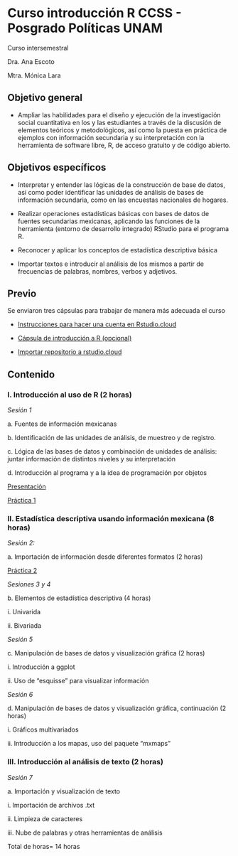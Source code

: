 # Curso introducción R CCSS - Posgrado Políticas UNAM
 Curso intersemestral
 
Dra. Ana Escoto

Mtra. Mónica Lara

## Objetivo general
*	Ampliar las habilidades para el diseño y ejecución de la investigación social cuantitativa en los y las estudiantes a través de la discusión de elementos teóricos y metodológicos, así como la puesta en práctica de ejemplos con información secundaria y su interpretación con la herramienta de software libre, R, de acceso gratuito y de código abierto.  

## Objetivos específicos
*	Interpretar y entender las lógicas de la construcción de base de datos, así como poder identificar las unidades de análisis de bases de información secundaria, como en las encuestas nacionales de hogares.

*	Realizar operaciones estadísticas básicas con bases de datos de fuentes secundarias mexicanas, aplicando las funciones de la herramienta (entorno de desarrollo integrado) RStudio para el programa R. 

*	Reconocer y aplicar los conceptos de estadística descriptiva básica 

*	Importar textos e introducir al análisis de los mismos a partir de frecuencias de palabras, nombres, verbos y adjetivos.

## Previo

Se enviaron tres cápsulas para trabajar de manera más adecuada el curso

* [Instrucciones para hacer una cuenta en Rstudio.cloud](https://www.youtube.com/watch?v=Jcw146tEa5w)

* [Cápsula de introducción a R (opcional)](https://www.youtube.com/watch?v=HR2MXwrzt00)

* [Importar repositorio a rstudio.cloud](https://www.youtube.com/watch?v=enYCTyXfgh0&feature=youtu.be)

## Contenido

### I.	Introducción al uso de R (2 horas)

*Sesión 1*

a. Fuentes de información mexicanas

b. Identificación de las unidades de análisis, de muestreo y de registro.

c. Lógica de las bases de datos y combinación de unidades de análisis: juntar información de distintos niveles y su interpretación

d. Introducción al programa y a la idea de programación por objetos

[Presentación](https://github.com/aniuxa/CursoR-posgrado-pol/blob/master/presentaciones/d1.pdf) 

[Práctica 1](P1.md) 


### II.	Estadística descriptiva usando información mexicana (8 horas)

*Sesión 2:*

a. Importación de información desde diferentes formatos (2 horas)

[Práctica 2](P2.md) 


*Sesiones 3 y 4*

b.	Elementos de estadística descriptiva (4 horas)

i.	Univarida

ii.	Bivariada

*Sesión 5*

c.	Manipulación de bases de datos y visualización gráfica  (2 horas)

i.	Introducción a ggplot

ii.	Uso de “esquisse” para visualizar información 

*Sesión 6*

d.	Manipulación de bases de datos y visualización gráfica, continuación  (2 horas)

i.	Gráficos multivariados

ii.	Introducción a los mapas, uso del paquete “mxmaps”

### III.	Introducción al análisis de texto (2 horas)

*Sesión 7*

a.	Importación y visualización de texto

i.	Importación de archivos .txt

ii.	Limpieza de caracteres

iii.	Nube de palabras y otras herramientas de análisis

Total de horas= 14 horas

